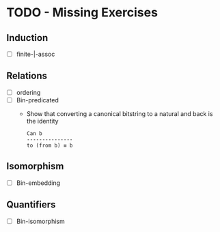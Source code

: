 # TODO - Missing Exercises

## Induction 

- [ ] finite-|-assoc

## Relations 

- [ ] ordering
- [ ] Bin-predicated
  - Show that converting a canonical bitstring to a natural and back is the identity
    
    ```
    Can b
    ---------------
    to (from b) ≡ b

## Isomorphism

- [ ] Bin-embedding

## Quantifiers

- [ ] Bin-isomorphism